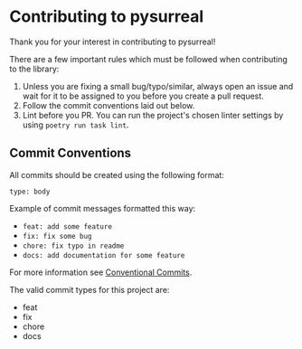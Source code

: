 # Contributing to pysurreal

Thank you for your interest in contributing to pysurreal!

There are a few important rules which must be followed when contributing to the library:

1. Unless you are fixing a small bug/typo/similar, always open an issue and wait for it to be assigned to you before you create a pull request.
2. Follow the commit conventions laid out below.
3. Lint before you PR. You can run the project's chosen linter settings by using `poetry run task lint`.

## Commit Conventions

All commits should be created using the following format:

`type: body`

Example of commit messages formatted this way:

- `feat: add some feature`
- `fix: fix some bug`
- `chore: fix typo in readme`
- `docs: add documentation for some feature`

For more information see [Conventional Commits](https://www.conventionalcommits.org/en/v1.0.0/).

The valid commit types for this project are:

- feat
- fix
- chore
- docs
